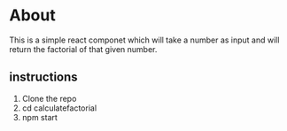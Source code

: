 # About 
This is a simple react componet which will take a number as input and will return the factorial of that given number.

## instructions

1. Clone the repo
2. cd calculatefactorial
3. npm start

